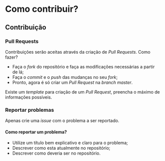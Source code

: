 # Como contribuir?

## Contribuição

### Pull Requests

Contribuições serão aceitas através da criação de _Pull Requests_. Como fazer?

- Faça o _fork_ do repositório e faça as modificações necessárias a partir de lá;
- Faça o _commit_ e o _push_ das mudanças no seu _fork_;
- Pronto, agora é só criar um _Pull Request_ na _branch_ _master_.

Existe um _template_ para criação de um _Pull Request_, preencha o máximo de informações possíveis.

### Reportar problemas

Apenas crie uma _issue_ com o problema a ser reportado.

#### Como reportar um problema?

- Utilize um título bem explicativo e claro para o problema;
- Descrever como esta atualmente no repositório;
- Descrever como deveria ser no repositório.
